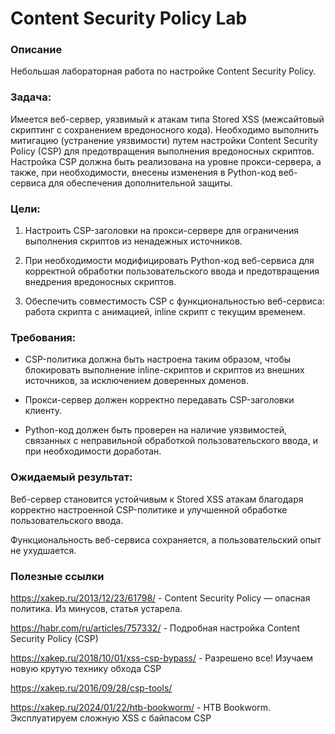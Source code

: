 # Content Security Policy Lab

### Описание

Небольшая лабораторная работа по настройке Content Security Policy.

### Задача:
Имеется веб-сервер, уязвимый к атакам типа Stored XSS (межсайтовый скриптинг с сохранением вредоносного кода). Необходимо выполнить митигацию (устранение уязвимости) путем настройки Content Security Policy (CSP) для предотвращения выполнения вредоносных скриптов. Настройка CSP должна быть реализована на уровне прокси-сервера, а также, при необходимости, внесены изменения в Python-код веб-сервиса для обеспечения дополнительной защиты.

### Цели:

1. Настроить CSP-заголовки на прокси-сервере для ограничения выполнения скриптов из ненадежных источников.

2. При необходимости модифицировать Python-код веб-сервиса для корректной обработки пользовательского ввода и предотвращения внедрения вредоносных скриптов.

3. Обеспечить совместимость CSP с функциональностью веб-сервиса: работа скрипта с анимацией, inline скрипт с текущим временем.

### Требования:

- CSP-политика должна быть настроена таким образом, чтобы блокировать выполнение inline-скриптов и скриптов из внешних источников, за исключением доверенных доменов.

- Прокси-сервер должен корректно передавать CSP-заголовки клиенту.

- Python-код должен быть проверен на наличие уязвимостей, связанных с неправильной обработкой пользовательского ввода, и при необходимости доработан.

### Ожидаемый результат:

Веб-сервер становится устойчивым к Stored XSS атакам благодаря корректно настроенной CSP-политике и улучшенной обработке пользовательского ввода.

Функциональность веб-сервиса сохраняется, а пользовательский опыт не ухудшается.

### Полезные ссылки

https://xakep.ru/2013/12/23/61798/ - Content Security Policy — опасная политика. Из минусов, статья устарела.

https://habr.com/ru/articles/757332/ - Подробная настройка Content Security Policy (CSP)

https://xakep.ru/2018/10/01/xss-csp-bypass/ - Разрешено все! Изучаем новую крутую технику обхода CSP

https://xakep.ru/2016/09/28/csp-tools/

https://xakep.ru/2024/01/22/htb-bookworm/ - HTB Bookworm. Эксплуатируем сложную XSS с байпасом CSP




